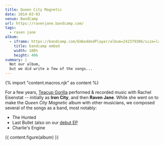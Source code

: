```yaml
---
title: Queen City Magnetic
date: 2014-03-03
venue: BandCamp
url: https://ravenjane.bandcamp.com/
tags:
  - raven jane
album:
  - iframe: https://bandcamp.com/EmbeddedPlayer/album=242379306/size=large/bgcol=ffffff/linkcol=0687f5/artwork=small/transparent=true/
    title: bandcamp embed
    width: 100%
    height: 406
summary: |
  Not our album,
  but we did write a few of the songs...
---
```


{% import "content.macros.njk" as content %}

For a few years,
[Teacup Gorilla](../teacup-gorilla/)
performed & recorded music with
Rachel Eisenstat --
initially as **Iron City**,
and then **Raven Jane**.
While she went on to make the
*Queen City Magnetic* album
with other musicians,
we composed several of the songs as a band,
most notably:

- The Hunted
- Last Bullet (also on our [debut EP](/2015/07/09/holes-they-leave/)
- Charlie's Engine

{{ content.figure(album) }}
